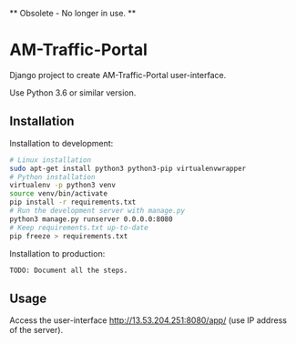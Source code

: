 ** Obsolete - No longer in use. **

# AM-Traffic-Portal
Django project to create AM-Traffic-Portal user-interface.

Use Python 3.6 or similar version.

## Installation

Installation to development:

```sh
# Linux installation
sudo apt-get install python3 python3-pip virtualenvwrapper
# Python installation
virtualenv -p python3 venv
source venv/bin/activate
pip install -r requirements.txt
# Run the development server with manage.py
python3 manage.py runserver 0.0.0.0:8080
# Keep requirements.txt up-to-date
pip freeze > requirements.txt
```

Installation to production:

```sh
TODO: Document all the steps.
```

## Usage

Access the user-interface http://13.53.204.251:8080/app/ (use IP address of the server).
